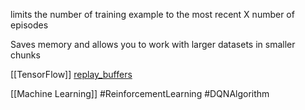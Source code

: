 limits the number of training example to the most recent X number of episodes

Saves memory and allows you to work with larger datasets in smaller chunks 

[[TensorFlow]] [replay_buffers](https://www.tensorflow.org/agents/tutorials/5_replay_buffers_tutorial)



[[Machine Learning]] 
#ReinforcementLearning
#DQNAlgorithm 